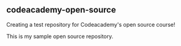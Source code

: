 ## codeacademy-open-source

Creating a test repository for Codeacademy's open source course!

This is my sample open source repository.
